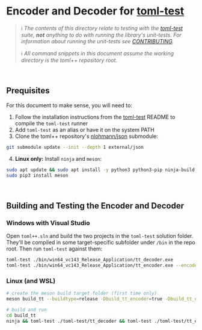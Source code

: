 # Encoder and Decoder for [toml-test]

> ℹ&#xFE0F; _The contents of this directory relate to testing with the [toml-test] suite, **not** anything to do with running the library's unit-tests.
> For information about running the unit-tests see [CONTRIBUTING](../CONTRIBUTING.md)._
>
> ℹ&#xFE0F; _All command snippets in this document assume the working directory is the toml++ repository root._

<br>

## Prequisites
For this document to make sense, you will need to:
1. Follow the installation instructions from the [toml-test] README to compile the `toml-test` runner
2. Add `toml-test` as an alias or have it on the system PATH
3. Clone the toml++ repository's [nlohmann/json] submodule:
```bash
git submodule update --init --depth 1 external/json
```
4. **Linux only:** Install `ninja` and `meson`:
```bash
sudo apt update && sudo apt install -y python3 python3-pip ninja-build
sudo pip3 install meson
```

<br>

## Building and Testing the Encoder and Decoder

### Windows with Visual Studio
Open `toml++.sln` and build the two projects in the `toml-test` solution folder. They'll be compiled in some target-specific subfolder under `/bin` in the repo root. Then run `toml-test` against them:
```bash
toml-test ./bin/win64_vc143_Release_Application/tt_decoder.exe
toml-test ./bin/win64_vc143_Release_Application/tt_encoder.exe --encoder
```

### Linux (and WSL)
```bash
# create the meson build target folder (first time only)
meson build_tt --buildtype=release -Dbuild_tt_encoder=true -Dbuild_tt_decoder=true -Dgenerate_cmake_config=false

# build and run
cd build_tt
ninja && toml-test ./toml-test/tt_decoder && toml-test ./toml-test/tt_encoder --encoder
```



[toml-test]: https://github.com/BurntSushi/toml-test
[CONTRIBUTING]: ../CONTRIBUTING.md
[nlohmann/json]: https://github.com/nlohmann/json
[meson]: https://mesonbuild.com/
